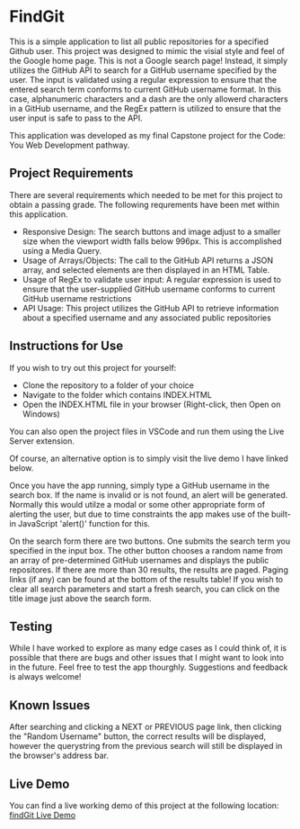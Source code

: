# FindGit

This is a simple application to list all public repositories for a specified Github user. This project was designed to mimic the visial style and feel of the Google home page.
This is not a Google search page! Instead, it simply utilizes the GitHub API to search for a GitHub username specified by the user.  The input is validated using a
regular expression to ensure that the entered search term conforms to current GitHub username format. In this case, alphanumeric characters and a dash are the only allowerd characters
in a GitHub username, and the RegEx pattern is utilized to ensure that the user input is safe to pass to the API.

This application was developed as my final Capstone project for the Code: You Web Development pathway.

## Project Requirements
There are several requirements which needed to be met for this project to obtain a passing grade. The following requrements have been met within this application.
- Responsive Design: The search buttons and image adjust to a smaller size when the viewport width falls below 996px. This is accomplished using a Media Query.
- Usage of Arrays/Objects: The call to the GitHub API returns a JSON array, and selected elements are then displayed in an HTML Table.
- Usage of RegEx to validate user input: A regular expression is used to ensure that the user-supplied GitHub username conforms to current GitHub username restrictions
- API Usage: This project utilizes the GitHub API to retrieve information about a specified username and any associated public repositories

## Instructions for Use
If you wish to try out this project for yourself:
- Clone the repository to a folder of your choice
- Navigate to the folder which contains INDEX.HTML
- Open the INDEX.HTML file in your browser (Right-click, then Open on Windows)

You can also open the project files in VSCode and run them using the Live Server extension.

Of course, an alternative option is to simply visit the live demo I have linked below.

Once you have the app running, simply type a GitHub username in the search box.  If the name is invalid or is not found, an alert will be generated. Normally this would utilze a modal
or some other appropriate form of alerting the user, but due to time constraints the app makes use of the built-in JavaScript 'alert()' function for this.

On the search form there are two buttons. One submits the search term you specified in the input box. The other button chooses a random name from an array of pre-determined GitHub usernames and displays the public repositores. If there are more than 30 results, the results are paged. Paging links (if any) can be found at the bottom of the results table! If you wish to clear all search parameters and start a fresh search, you can click on the title image just above the search form.

## Testing
While I have worked to explore as many edge cases as I could think of, it is possible that there are bugs and other issues that
I might want to look into in the future.  Feel free to test the app thourghly.  Suggestions and feedback is always welcome!

## Known Issues
After searching and clicking a NEXT or PREVIOUS page link, then clicking the "Random Username" button, the correct results will be displayed, however the querystring from the previous search will still be displayed in the browser's address bar.

## Live Demo
You can find a live working demo of this project at the following location: [findGit Live Demo](https://colony7.com/codeky/findGit/)
